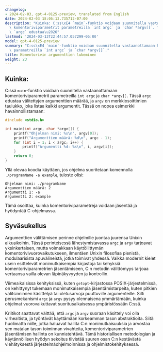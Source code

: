 ```yaml
---
changelog:
- 2024-02-03, gpt-4-0125-preview, translated from English
date: 2024-02-03 18:06:13.735712-07:00
description: "Kuinka: C:ss\xE4 `main`-funktio voidaan suunnitella vastaanottamaan\
  \ komentoriviparametrit parametreilla `int argc` ja `char *argv[]`. T\xE4ss\xE4\
  \ `argc` edustaa\u2026"
lastmod: '2024-03-13T22:44:57.057299-06:00'
model: gpt-4-0125-preview
summary: "C:ss\xE4 `main`-funktio voidaan suunnitella vastaanottamaan komentoriviparametrit\
  \ parametreilla `int argc` ja `char *argv[]`."
title: Komentorivin argumenttien lukeminen
weight: 23
---
```


## Kuinka:
C:ssä `main`-funktio voidaan suunnitella vastaanottamaan komentoriviparametrit parametreilla `int argc` ja `char *argv[]`. Tässä `argc` edustaa välitettyjen argumenttien määrää, ja `argv` on merkkiosoittimien taulukko, joka listaa kaikki argumentit. Tässä on nopea esimerkki havainnollistamaan:

```c
#include <stdio.h>

int main(int argc, char *argv[]) {
    printf("Ohjelman nimi: %s\n", argv[0]);
    printf("Argumenttien määrä: %d\n", argc - 1);
    for (int i = 1; i < argc; i++) {
        printf("Argumentti %d: %s\n", i, argv[i]);
    }
    return 0;
}
```

Yllä olevaa koodia käyttäen, jos ohjelma suoritetaan komennolla `./programName -a example`, tuloste olisi:

```
Ohjelman nimi: ./programName
Argumenttien määrä: 2
Argumentti 1: -a
Argumentti 2: example
```

Tämä osoittaa, kuinka komentoriviparametreja voidaan jäsentää ja hyödyntää C-ohjelmassa.

## Syväsukellus
Argumenttien välittämisen perinne ohjelmille juontaa juurensa Unixin alkuaikoihin. Tässä perinteisessä lähestymistavassa `argc` ja `argv` tarjoavat yksinkertaisen, mutta voimakkaan käyttöliittymän komentorivivuorovaikutukseen, ilmentäen Unixin filosofiaa pienistä, modulaarisista apuvälineistä, jotka toimivat yhdessä. Vaikka modernit kielet usein esittelevät monimutkaisempia kirjastoja tai kehyksiä komentoriviparametrien jäsentämiseen, C:n metodin välittömyys tarjoaa vertaansa vailla olevan läpinäkyvyyden ja kontrollin.

Viimeaikaisissa kehityksissä, kuten `getopt`-kirjastossa POSIX-järjestelmissä, on kehittynyt tukemaan monimutkaisempia jäsentämistarpeita, kuten pitkien valitsinnimien käsittelyä tai oletusarvoja puuttuville argumenteille. Silti perusmekanismi `argc` ja `argv` pysyy olennaisena ymmärtämään, kuinka ohjelmat vuorovaikuttavat suoritusaikaisessa ympäristössään C:ssä.

Kriitikot saattavat väittää, että `argc` ja `argv` suoraan käsittely voi olla virhealtista, ja työntävät käyttämään korkeamman tason abstraktioita. Siitä huolimatta niille, jotka haluavat hallita C:n monimutkaisuuksia ja arvostaa sen matalan tason toiminnan vivahteita, komentoriviparametrien jäsentämisen hallinta on kunniatehtävä. Tämä historiallisen metodologian ja käytännöllisen hyödyn sekoitus tiivistää suuren osan C:n kestävästä viehätyksestä järjestelmäohjelmoinnissa ja ohjelmistokehityksessä.
